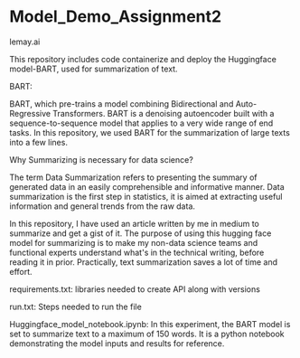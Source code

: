 # Model_Demo_Assignment2
lemay.ai


This repository includes code containerize and deploy the Huggingface model-BART, used for summarization of text. 

BART:

BART, which pre-trains a model combining Bidirectional and Auto-Regressive Transformers. BART is a denoising autoencoder built with a sequence-to-sequence model that applies to a very wide range of end tasks. In this repository, we used BART for the summarization of large texts into a few lines. 

Why Summarizing is necessary for data science?

The term Data Summarization refers to presenting the summary of generated data in an easily comprehensible and informative manner. Data summarization is the first step in statistics, it is aimed at extracting useful information and general trends from the raw data.

In this repository, I have used an article written by me in medium to summarize and get a gist of it. The purpose of using this hugging face model for summarizing is to make my non-data science teams and functional experts understand what's in the technical writing, before reading it in prior. Practically, text summarization saves a lot of time and effort.


requirements.txt: libraries needed to create API along with versions

run.txt: Steps needed to run the file

Huggingface_model_notebook.ipynb: In this experiment, the BART model is set to summarize text to a maximum of 150 words. It is a python notebook demonstrating the model inputs and results for reference.

